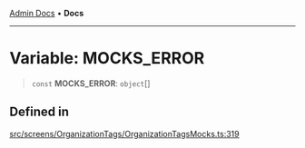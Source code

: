 [Admin Docs](/) • **Docs**

***

# Variable: MOCKS\_ERROR

> `const` **MOCKS\_ERROR**: `object`[]

## Defined in

[src/screens/OrganizationTags/OrganizationTagsMocks.ts:319](https://github.com/PalisadoesFoundation/talawa-admin/blob/main/src/screens/OrganizationTags/OrganizationTagsMocks.ts#L319)
